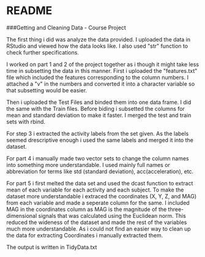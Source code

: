 README
========
###Getting and Cleaning Data - Course Project

The first thing i did was analyze the data provided. I uploaded the data in RStudio and viewed how the data looks like. I also used "str" function to check further specifications. 

I worked on part 1 and 2 of the project together as i though it might take less time in subsetting the data in this manner. First i uploaded the "features.txt" file which included the features corresponding to the column numbers. I attached a "v" in the numbers and converted it into a character variable so that subsetting would be easier. 

Then i uploaded the Test Files and binded them into one data frame. I did the same with the Train files. Before biding i subsetted the columns for mean and standard deviation to make it faster. I merged the test and train sets with rbind. 

For step 3 i extracted the activity labels from the set given. As the labels seemed drescriptive enough i used the same labels and merged it into the dataset. 

For part 4 i manually made two vector sets to change the column names into something more understandable. I used mainly full names or abbreviation for terms like std (standard deviation), acc(acceleration), etc.

For part 5 i first melted the data set and used the dcast function to extract mean of each variable for each activity and each subject. 
To make the dataset more understandable i extraced the coordinates (X, Y, Z, and MAG) from each variable and made a seperate column for the same. I included MAG in the coordinates column as MAG is the magnitude of the three-dimensional signals that was calculated using the Euclidean norm. This reduced the wideness of the dataset and made the rest of the variables much more understandable. 
As i could not find an easier way to clean up the data for extracting Coordinates i manually extracted them. 

The output is written in TidyData.txt
